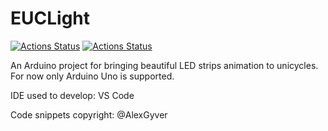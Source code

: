 # EUCLight

[![Actions Status](https://github.com/GGorAA/EUCLight/workflows/Arduino%20Main%20CI/badge.svg)](https://github.com/GGorAA/EUCLight/actions)
[![Actions Status](https://github.com/GGorAA/EUCLight/workflows/Arduino%20Adapter%20CI/badge.svg)](https://github.com/GGorAA/EUCLight/actions)

An Arduino project for bringing beautiful LED strips animation to unicycles. For now only Arduino Uno is supported.

IDE used to develop: VS Code

Code snippets copyright: @AlexGyver
